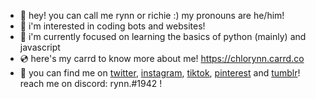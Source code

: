 - 🧸 hey! you can call me rynn or richie :) my pronouns are he/him!
- 💌 i'm interested in coding bots and websites!
- 🍵 i'm currently focused on learning the basics of python (mainly) and javascript
- 💿 here's my carrd to know more about me! https://chlorynn.carrd.co
- 🥢 you can find me on [twitter](https://twitter.com/chlorynn), [instagram](https://www.instagram.com/chlorynn), [tiktok](https://www.tiktok.com/@chlorynn), [pinterest](https://www.pinterest.com/chlorynn/_saved/) and [tumblr](https://www.tumblr.com/blog/chlorynn)! reach me on discord: rynn.#1942 !

<!---
chlorynn/chlorynn is a ✨ special ✨ repository because its `README.md` (this file) appears on your GitHub profile.
You can click the Preview link to take a look at your changes.
--->
